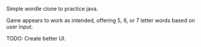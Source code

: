 Simple wordle clone to practice java.

Game appears to work as intended, offering 5, 6, or 7 letter words based on user input.

TODO: Create better UI. 
